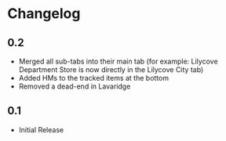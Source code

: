 # Changelog

## 0.2
- Merged all sub-tabs into their main tab (for example: Lilycove Department Store is now directly in the Lilycove City tab)
- Added HMs to the tracked items at the bottom
- Removed a dead-end in Lavaridge

## 0.1
- Initial Release